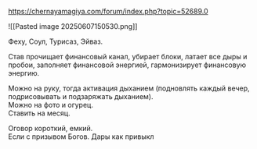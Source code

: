 https://chernayamagiya.com/forum/index.php?topic=52689.0


![[Pasted image 20250607150530.png]]

Феху, Соул, Турисаз, Эйваз.  
  
Став прочищает финансовый канал, убирает блоки, латает все дыры и пробои, заполняет финансовой энергией, гармонизирует финансовую энергию.  
  
Можно на руку, тогда активация дыханием (подновлять каждый вечер, подрисовывать и подзаряжать дыханием).  
Можно на фото и огурец.  
Ставить на месяц.  
  
Оговор короткий, емкий.  
Если с призывом Богов. Дары как привыкл